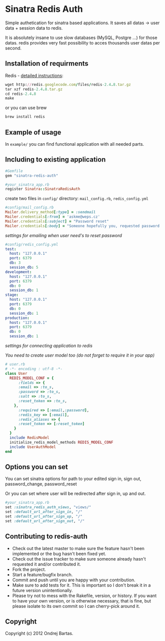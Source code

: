Sinatra Redis Auth
==================

Simple authetication for sinatra based applications. It saves all datas -> user data + session data to redis.

It is absolutely insane to use slow databases (MySQL, Postgre ...) for those datas. redis provides very fast possibility to acces thousands user datas per second.

Installation of requirments
--------------------------

Redis - [detailed instructions](http://redis.io/download):

``` ruby
wget http://redis.googlecode.com/files/redis-2.4.8.tar.gz
tar xzf redis-2.4.8.tar.gz
cd redis-2.4.8
make
```

or you can use brew
``` ruby
brew install redis
```

Example of usage
----------------

In `example/` you can find functional application with all needed parts.

Including to existing application
---------------------------------

``` ruby
#Gemfile
gem "sinatra-redis-auth"
```

``` ruby
#your_sinatra_app.rb
register Sinatra::SinatraRedisAuth
```

create two files in `config/` directory: `mail_config.rb`, `redis_config.yml`

``` ruby
#config/mail_config.rb
Mailer.delivery_method[:type] = :sendmail
Mailer.credentials[:from] = 'askme@weps.cz'
Mailer.credentials[:subject] = "Password reset"
Mailer.credentials[:body] = "Someone hopefully you, requested password rest"
```
_settings for emailing when user need's to reset password_

``` yaml
#config/redis_config.yml
test:
  host: "127.0.0.1"
  port: 6379
  db: 3
  session_db: 5
development:
  host: "127.0.0.1"
  port: 6379
  db: 0
  session_db: 1
stage:
  host: "127.0.0.1"
  port: 6379
  db: 0
  session_db: 1
production:
  host: "127.0.0.1"
  port: 6379
  db: 0
  session_db: 1
```
_settings for connecting application to redis_

*You need to create user model too (do not forget to require it in your app)*

``` ruby
# user.rb
# -*- encoding : utf-8 -*-
class User
  REDIS_MODEL_CONF = {
      :fields => {
      :email => :to_s,
      :password => :to_s,
      :salt => :to_s,
      :reset_token => :to_s,
    }, 
      :required => [:email,:password],
      :redis_key => [:email],
      :redis_aliases => {
      :reset_token => [:reset_token]
    }
  }
  include RedisModel
  initialize_redis_model_methods REDIS_MODEL_CONF
  include UserAuthModel
end
```

Options you can set
-------------------

You can set sinatra options for path to your edited sign in, sign out, password\_change, password\_reset

Or you can set where user will be redirected after sign in, up and out.

``` ruby
#your_sinatra_app.rb
set :sinatra_redis_auth_views, "views/"
set :default_url_after_sign_in, "/"
set :default_url_after_sign_up, "/"
set :default_url_after_sign_out, "/"
```


Contributing to redis-auth
-------------------------- 

* Check out the latest master to make sure the feature hasn't been implemented or the bug hasn't been fixed yet.
* Check out the issue tracker to make sure someone already hasn't requested it and/or contributed it.
* Fork the project.
* Start a feature/bugfix branch.
* Commit and push until you are happy with your contribution.
* Make sure to add tests for it. This is important so I don't break it in a future version unintentionally.
* Please try not to mess with the Rakefile, version, or history. If you want to have your own version, or is otherwise necessary, that is fine, but please isolate to its own commit so I can cherry-pick around it.

Copyright
---------

Copyright (c) 2012 Ondrej Bartas.